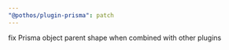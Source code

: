 ```yaml
---
"@pothos/plugin-prisma": patch
---
```


fix Prisma object parent shape when combined with other plugins
